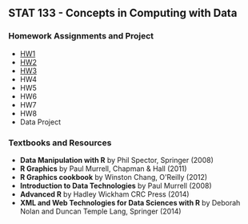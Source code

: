## STAT 133 - Concepts in Computing with Data


### Homework Assignments and Project

- [HW1](https://github.com/gastonstat/stat133/tree/master/HW1)
- [HW2](https://github.com/gastonstat/stat133/tree/master/HW2)
- [HW3](htpps://github.com/gastonstat/stat133/tree/master/HW3)
- HW4
- HW5
- HW6
- HW7
- HW8
- Data Project


### Textbooks and Resources

- __Data Manipulation with R__ by Phil Spector, Springer (2008)
- __R Graphics__ by Paul Murrell, Chapman & Hall (2011)
- __R Graphics cookbook__ by Winston Chang, O'Reilly (2012)
- __Introduction to Data Technologies__ by Paul Murrell (2008)
- __Advanced R__ by Hadley Wickham CRC Press (2014)
- __XML and Web Technologies for Data Sciences with R__ by Deborah Nolan and Duncan Temple Lang, Springer (2014)
 
 
